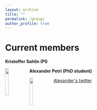 ```yaml
---
layout: archive
title: ""
permalink: /group/
author_profile: true
---
```


<h1>Current members</h1>

**Kristoffer Sahlin (PI)**

<img align="left" width="15%" src="http://sahlingroup.github.io/files/profile_pic_2020.png">  

**Alexander Petri (PhD student)**

<img align="left" width="15%" src="http://sahlingroup.github.io/files/PetriPicture.jpg"> 

[Alexander's twitter](https://twitter.com/AlexanderJPetr1)

